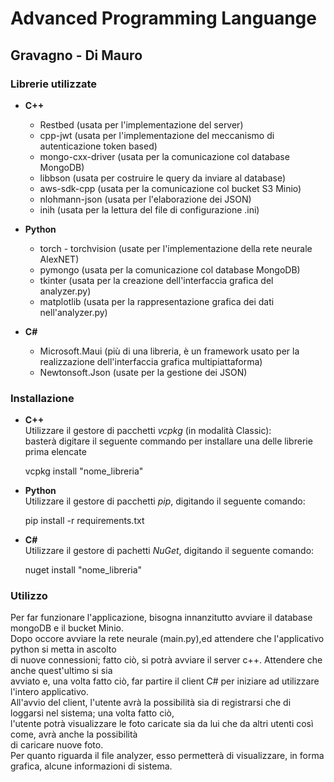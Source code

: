 # Advanced Programming Languange
## Gravagno - Di Mauro

### Librerie utilizzate

- **C++**
  - Restbed (usata per l'implementazione del server)
  - cpp-jwt (usata per l'implementazione del meccanismo di autenticazione token based)
  - mongo-cxx-driver (usata per la comunicazione col database MongoDB)
  - libbson (usata per costruire le query da inviare al database)
  - aws-sdk-cpp (usata per la comunicazione col bucket S3 Minio)
  - nlohmann-json (usata per l'elaborazione dei JSON)
  - inih (usata per la lettura del file di configurazione .ini)

- **Python**
    - torch - torchvision (usate per l'implementazione della rete neurale AlexNET)
    - pymongo (usata per la comunicazione col database MongoDB)
    - tkinter (usata per la creazione dell'interfaccia grafica del analyzer.py)
    - matplotlib (usata per la rappresentazione grafica dei dati nell'analyzer.py)

- **C#**
  - Microsoft.Maui (più di una libreria, è un framework usato per la realizzazione dell'interfaccia grafica multipiattaforma)
  - Newtonsoft.Json (usate per la gestione dei JSON)


### Installazione

- **C++**  
    Utilizzare il gestore di pacchetti _vcpkg_ (in modalità Classic):  
    basterà digitare il seguente commando per installare una delle librerie prima elencate  
    

    vcpkg install "nome_libreria"

- **Python**  
    Utilizzare il gestore di pacchetti _pip_, digitando il seguente comando:
  

    pip install -r requirements.txt

- **C#**  
    Utilizzare il gestore di pachetti _NuGet_, digitando il seguente comando:


    nuget install "nome_libreria"

### Utilizzo

Per far funzionare l'applicazione, bisogna innanzitutto avviare il database mongoDB e il bucket Minio.  
Dopo occore avviare la rete neurale (main.py),ed attendere che l'applicativo python si metta in ascolto  
di nuove connessioni; fatto ciò, si potrà avviare il server c++. Attendere che anche quest'ultimo si sia  
avviato e, una volta fatto ciò, far partire il client C# per iniziare ad utilizzare l'intero applicativo.  
All'avvio del client, l'utente avrà la possibilità sia di registrarsi che di loggarsi nel sistema; una volta fatto ciò,  
l'utente potrà visualizzare le foto caricate sia da lui che da altri utenti così come, avrà anche la possibilità  
di caricare nuove foto.  
Per quanto riguarda il file analyzer, esso permetterà di visualizzare, in forma grafica, alcune informazioni di sistema.

  